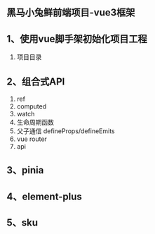 ## 黑马小兔鲜前端项目-vue3框架

## 1、使用vue脚手架初始化项目工程
1. 项目目录

## 2、组合式API
1. ref
2. computed
3. watch
4. 生命周期函数
5. 父子通信 defineProps/defineEmits
6. vue router
7. api

## 3、pinia

## 4、element-plus

## 5、sku

